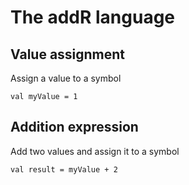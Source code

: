# The addR language

## Value assignment

Assign a value to a symbol

```
val myValue = 1 
```

## Addition expression

Add two values and assign it to a symbol

```
val result = myValue + 2
```